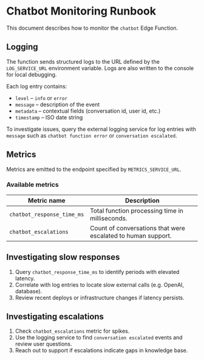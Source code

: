 # Chatbot Monitoring Runbook

This document describes how to monitor the `chatbot` Edge Function.

## Logging

The function sends structured logs to the URL defined by the `LOG_SERVICE_URL` environment variable. Logs are also written to the console for local debugging.

Each log entry contains:

- `level` – `info` or `error`
- `message` – description of the event
- `metadata` – contextual fields (conversation id, user id, etc.)
- `timestamp` – ISO date string

To investigate issues, query the external logging service for log entries with `message` such as `chatbot function error` or `conversation escalated`.

## Metrics

Metrics are emitted to the endpoint specified by `METRICS_SERVICE_URL`.

### Available metrics

| Metric name | Description |
|-------------|-------------|
| `chatbot_response_time_ms` | Total function processing time in milliseconds. |
| `chatbot_escalations` | Count of conversations that were escalated to human support. |

## Investigating slow responses

1. Query `chatbot_response_time_ms` to identify periods with elevated latency.
2. Correlate with log entries to locate slow external calls (e.g. OpenAI, database).
3. Review recent deploys or infrastructure changes if latency persists.

## Investigating escalations

1. Check `chatbot_escalations` metric for spikes.
2. Use the logging service to find `conversation escalated` events and review user questions.
3. Reach out to support if escalations indicate gaps in knowledge base.

